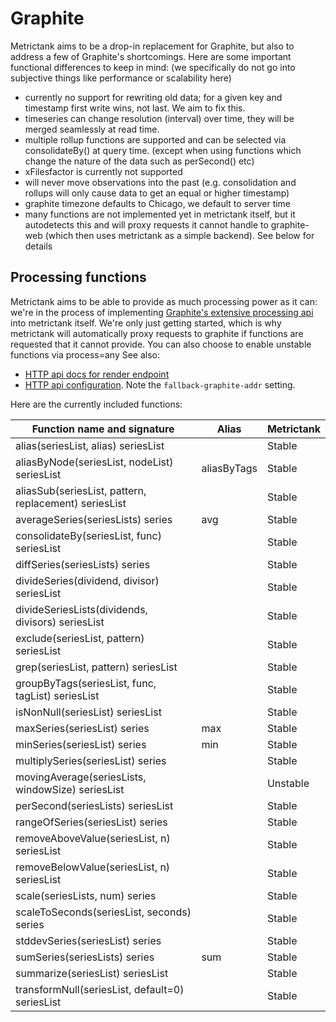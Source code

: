 # Graphite

Metrictank aims to be a drop-in replacement for Graphite, but also to address a few of Graphite's shortcomings.
Here are some important functional differences to keep in mind:
(we specifically do not go into subjective things like performance or scalability here)

* currently no support for rewriting old data; for a given key and timestamp first write wins, not last. We aim to fix this.
* timeseries can change resolution (interval) over time, they will be merged seamlessly at read time.
* multiple rollup functions are supported and can be selected via consolidateBy() at query time. (except when using functions which change the nature of the data such as perSecond() etc)
* xFilesfactor is currently not supported
* will never move observations into the past (e.g. consolidation and rollups will only cause data to get an equal or higher timestamp)
* graphite timezone defaults to Chicago, we default to server time
* many functions are not implemented yet in metrictank itself, but it autodetects this and will proxy requests it cannot handle to graphite-web
  (which then uses metrictank as a simple backend).  See below for details



## Processing functions

Metrictank aims to be able to provide as much processing power as it can: we're in the process
of implementing [Graphite's extensive processing api](http://graphite.readthedocs.io/en/latest/functions.html) into metrictank itself.
We're only just getting started, which is why metrictank will automatically proxy requests to graphite if functions are requested
that it cannot provide. You can also choose to enable unstable functions via process=any
See also:
* [HTTP api docs for render endpoint](https://github.com/grafana/metrictank/blob/master/docs/http-api.md#graphite-query-api)
* [HTTP api configuration](https://github.com/grafana/metrictank/blob/master/docs/config.md#http-api).  Note the `fallback-graphite-addr` setting.

Here are the currently included functions:

| Function name and signature                           | Alias       | Metrictank |
| ----------------------------------------------------- | ----------- | ---------- |
| alias(seriesList, alias) seriesList                   |             | Stable     |
| aliasByNode(seriesList, nodeList) seriesList          | aliasByTags | Stable     |
| aliasSub(seriesList, pattern, replacement) seriesList |             | Stable     |
| averageSeries(seriesLists) series                     | avg         | Stable     |
| consolidateBy(seriesList, func) seriesList            |             | Stable     |
| diffSeries(seriesLists) series                        |             | Stable     |
| divideSeries(dividend, divisor) seriesList            |             | Stable     |
| divideSeriesLists(dividends, divisors) seriesList     |             | Stable     |
| exclude(seriesList, pattern) seriesList               |             | Stable     |
| grep(seriesList, pattern) seriesList                  |             | Stable     |
| groupByTags(seriesList, func, tagList) seriesList     |             | Stable     |
| isNonNull(seriesList) seriesList                      |             | Stable     |
| maxSeries(seriesList) series                          | max         | Stable     |
| minSeries(seriesList) series                          | min         | Stable     |
| multiplySeries(seriesList) series                     |             | Stable     |
| movingAverage(seriesLists, windowSize) seriesList     |             | Unstable   |
| perSecond(seriesLists) seriesList                     |             | Stable     |
| rangeOfSeries(seriesList) series                      |             | Stable     |
| removeAboveValue(seriesList, n) seriesList            |             | Stable     |
| removeBelowValue(seriesList, n) seriesList            |             | Stable     |
| scale(seriesLists, num) series                        |             | Stable     |
| scaleToSeconds(seriesList, seconds) series            |             | Stable     |
| stddevSeries(seriesList) series                       |             | Stable     |
| sumSeries(seriesLists) series                         | sum         | Stable     |
| summarize(seriesList) seriesList                      |             | Stable     |
| transformNull(seriesList, default=0) seriesList       |             | Stable     |
